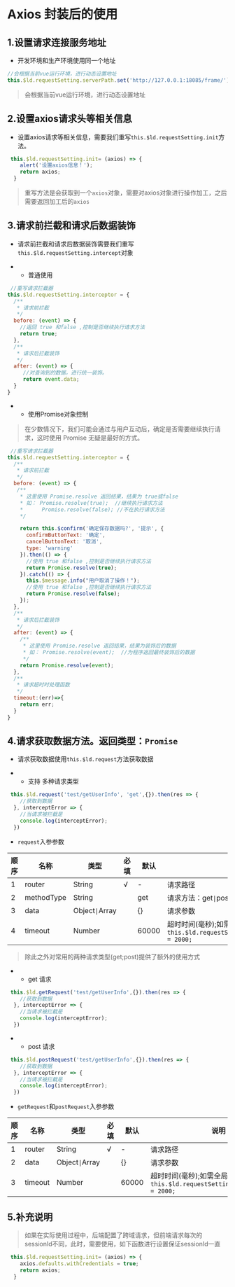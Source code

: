 # Axios 封装后的使用
## 1.设置请求连接服务地址

- 开发环境和生产环境使用同一个地址

```javascript
//会根据当前vue运行环境，进行动态设置地址
this.$ld.requestSetting.serverPath.set('http://127.0.0.1:18085/frame/');
```
> 会根据当前vue运行环境，进行动态设置地址

## 2.设置axios请求头等相关信息
- 设置axios请求等相关信息，需要我们重写`this.$ld.requestSetting.init`方法。

```javascript
 this.$ld.requestSetting.init= (axios) => {
    alert('设置axios信息！');
    return axios;
  }
```
> 重写方法是会获取到一个`axios`对象，需要对axios对象进行操作加工，之后需要返回加工后的`axios`

## 3.请求前拦截和请求后数据装饰
- 请求前拦截和请求后数据装饰需要我们重写`this.$ld.requestSetting.intercept`对象

- - 普通使用

```javascript
 //重写请求拦截器
this.$ld.requestSetting.interceptor = {
  /**
   * 请求前拦截
   */
  before: (event) => {
    //返回 true 和false ,控制是否继续执行请求方法
    return true;
  },
  /**
   * 请求后拦截装饰
   */
  after: (event) => {
     //对查询到的数据，进行统一装饰。
     return event.data;
  }
}

```
- - 使用Promise对象控制

> 在少数情况下，我们可能会通过与用户互动后，确定是否需要继续执行请求，这时使用 Promise 无疑是最好的方式。

```javascript
 //重写请求拦截器
this.$ld.requestSetting.interceptor = {
  /**
   * 请求前拦截
   */
  before: (event) => {
   /**
    * 这里使用 Promise.resolve 返回结果，结果为 true或false
    * 如： Promise.resolve(true);  //继续执行请求方法
    *      Promise.resolve(false); //不在执行请求方法
    */

    return this.$confirm('确定保存数据吗?', '提示', {
      confirmButtonText: '确定',
      cancelButtonText: '取消',
      type: 'warning'
    }).then(() => {
      //使用 true 和false ,控制是否继续执行请求方法
      return Promise.resolve(true);
    }).catch(() => {
      this.$message.info("用户取消了操作！");
      //使用 true 和false ,控制是否继续执行请求方法
      return Promise.resolve(false);
    });
  },
  /**
   * 请求后拦截装饰
   */
  after: (event) => {
    /**
     * 这里使用 Promise.resolve 返回结果，结果为装饰后的数据
     * 如： Promise.resolve(event);  //为程序返回最终装饰后的数据
     */
    return Promise.resolve(event);
  },
  /**
   * 请求超时时处理函数
   */
  timeout:(err)=>{
  	return err;
  }
}

```

## 4.请求获取数据方法。返回类型：`Promise`

- 请求获取数据使用`this.$ld.request`方法获取数据

- - 支持 多种请求类型

```javascript
 this.$ld.request('test/getUserInfo', 'get',{}).then(res => {
    //获取到数据
  }, interceptError => {
    //当请求被拦截是
    console.log(interceptError);
  })
```

- `request`入参参数

|顺序|名称|类型|必填|默认|说明|示例|
|-|-|-|-|-|-|-|
|1|router|String|√|-|请求路径|'test/getUserInfo'|
|2|methodType|String||get|请求方法：get`\|`post|'get'|
|3|data|Object`\|`Array||{}|请求参数|`{userName:'188888888',password:'1111111'}`|
|4|timeout|Number||60000|超时时间(毫秒);如需全局设置需要调用`this.$ld.requestSetting.config.timeout = 2000;`|1000*2|


 > 除此之外对常用的两种请求类型(get;post)提供了额外的使用方式

 - - get 请求


 ```javascript
  this.$ld.getRequest('test/getUserInfo',{}).then(res => {
     //获取到数据
   }, interceptError => {
     //当请求被拦截是
     console.log(interceptError);
   })
 ```

 - - post 请求

```javascript
 this.$ld.postRequest('test/getUserInfo',{}).then(res => {
    //获取到数据
  }, interceptError => {
    //当请求被拦截是
    console.log(interceptError);
  })
```

- `getRequest`和`postRequest`入参参数

|顺序|名称|类型|必填|默认|说明|示例|
|-|-|-|-|-|-|-|
|1|router|String|√|-|请求路径|'test/getUserInfo'|
|2|data|Object`\|`Array||{}|请求参数|`{userName:'188888888',password:'1111111'}`|
|3|timeout|Number||60000|超时时间(毫秒);如需全局设置需要调用`this.$ld.requestSetting.config.timeout = 2000;`|1000*2|

## 5.补充说明
> 如果在实际使用过程中，后端配置了跨域请求，但前端请求每次的sessionId不同，此时，需要使用，如下函数进行设置保证sessionId一直

```javascript
 this.$ld.requestSetting.init= (axios) => {
    axios.defaults.withCredentials = true;
    return axios;
  }
```
